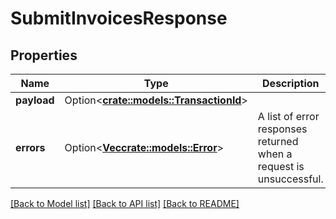 # SubmitInvoicesResponse

## Properties

Name | Type | Description | Notes
------------ | ------------- | ------------- | -------------
**payload** | Option<[**crate::models::TransactionId**](TransactionId.md)> |  | [optional]
**errors** | Option<[**Vec<crate::models::Error>**](Error.md)> | A list of error responses returned when a request is unsuccessful. | [optional]

[[Back to Model list]](../README.md#documentation-for-models) [[Back to API list]](../README.md#documentation-for-api-endpoints) [[Back to README]](../README.md)


